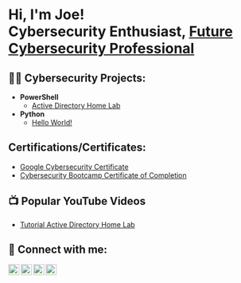 <h1>Hi, I'm Joe! <br/>Cybersecurity Enthusiast, <a href="https://www.linkedin.com/in/josephmessam/">Future Cybersecurity Professional</a></h1>

<h2>👨‍💻 Cybersecurity Projects:</h2>

- <b>PowerShell</b>
  - [Active Directory Home Lab](https://github.com/CyberJ03/ActiveDirectoryLab)
- <b>Python</b>
  - [Hello World!](https://github.com/joshmadakor1/Algorithms-Practice)


<h2>Certifications/Certificates:</h2>
 
  - [Google Cybersecurity Certificate](N/A)
  - [Cybersecurity Bootcamp Certificate of Completion](N/A)
  
<h2>📺 Popular YouTube Videos</h2>
 
  - [Tutorial Active Directory Home Lab](https://www.youtube.com/watch?v=a83ASGn_V_s)


<h2> 🤳 Connect with me:</h2>

[<img align="left" alt="JoshMadakor | YouTube" width="22px" src="https://cdn.jsdelivr.net/npm/simple-icons@v3/icons/youtube.svg" />][youtube]
[<img align="left" alt="JoshMadakor | Twitter" width="22px" src="https://cdn.jsdelivr.net/npm/simple-icons@v3/icons/twitter.svg" />][twitter]
[<img align="left" alt="JoshMadakor | LinkedIn" width="22px" src="https://cdn.jsdelivr.net/npm/simple-icons@v3/icons/linkedin.svg" />][linkedin]
[<img align="left" alt="JoshMadakor | Instagram" width="22px" src="https://cdn.jsdelivr.net/npm/simple-icons@v3/icons/instagram.svg" />][instagram]

[twitter]: https://twitter.com/joshmadakor
[youtube]: https://www.youtube.com/c/joshmadakor
[instagram]: https://www.instagram.com/joshmadakor/
[linkedin]: https://linkedin.com/in/joshmadakor

<!--
**joshmadakor1/joshmadakor1** is a ✨ _special_ ✨ repository because its `README.md` (this file) appears on your GitHub profile.

Here are some ideas to get you started:

- 🔭 I’m currently working on ...
- 🌱 I’m currently learning ...
- 👯 I’m looking to collaborate on ...
- 🤔 I’m looking for help with ...
- 💬 Ask me about ...
- 📫 How to reach me: ...
- 😄 Pronouns: ...
- ⚡ Fun fact: ...
-->
